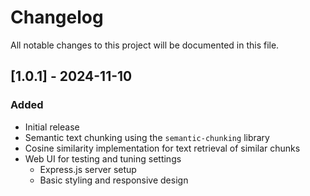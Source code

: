 # Changelog

All notable changes to this project will be documented in this file.

## [1.0.1] - 2024-11-10

### Added
- Initial release
- Semantic text chunking using the `semantic-chunking` library
- Cosine similarity implementation for text retrieval of similar chunks
- Web UI for testing and tuning settings
  - Express.js server setup
  - Basic styling and responsive design
